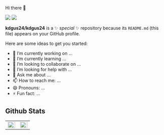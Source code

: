  Hi there 👋
 
 <img src='https://img.shields.io/badge/JS-F7DF1E?style=flat-square&logo=JavaScript&logoColor=white'/>
 <img src='https://img.shields.io/badge/React-61DAFB?style=flat-square&logo=React&logoColor=white'/>

**kdgus24/kdgus24** is a ✨ _special_ ✨ repository because its `README.md` (this file) appears on your GitHub profile.

Here are some ideas to get you started:

- 🔭 I’m currently working on ...
- 🌱 I’m currently learning ...
- 👯 I’m looking to collaborate on ...
- 🤔 I’m looking for help with ...
- 💬 Ask me about ...
- 📫 How to reach me: ...
- 😄 Pronouns: ...
- ⚡ Fun fact: ...

## Github Stats  
<table><tr><td valign="top" width="50%">
<img src="https://github-readme-stats.vercel.app/api?username=kdgus24&show_icons=true&count_private=true&hide_border=true&hide=issues" align="left" style="width: 100%" />
</td><td valign="top" width="50%">
<img src="https://github-readme-stats.vercel.app/api/top-langs/?username=kdgus24&hide_border=true&layout=compact" align="left" style="width: 100%" />
</td></tr></table>  
<br/>
